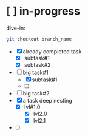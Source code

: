 # [ ] in-progress
dive-in:
```sh
git checkout branch_name
```
- [x] already completed task
    - [x] subtask#1
    - [x] subtask#2
- [ ] big task#1
    - [x] subtask#1
    - [ ] 
- [ ] big task#2
- [x] a task deep nesting
    - [x] lvl#1.0
        - [x] lvl2.0
        - [x] lvl2.1
- [ ] 
